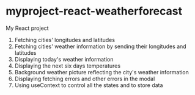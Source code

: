 # myproject-react-weatherforecast

My React project
1. Fetching cities' longitudes and latitudes
2. Fetching cities' weather information by sending their longitudes and latitudes
3. Displaying today's weather information
4. Displaying the next six days temperatures
5. Background weather picture reflecting the city's weather information
6. Displaying fetching errors and other errors in the modal
7. Using useContext to control all the states and to store data

